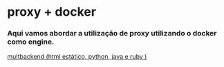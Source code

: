 # proxy + docker
### Aqui vamos abordar a utilização de proxy utilizando o docker como engine.

[multbackend (html estático, python, java e ruby )](https://github.com/rtancman/dfy/tree/master/workshop/pt-BR/proxy/multbackend)
